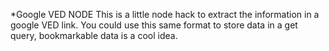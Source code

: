 *Google VED NODE
This is a little node hack to extract the information in a google VED link. You could use this same format to store data in a get query, bookmarkable data is a cool idea.
